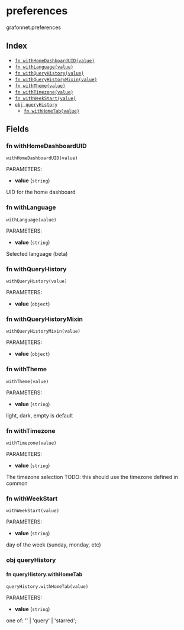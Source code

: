 # preferences

grafonnet.preferences

## Index

* [`fn withHomeDashboardUID(value)`](#fn-withhomedashboarduid)
* [`fn withLanguage(value)`](#fn-withlanguage)
* [`fn withQueryHistory(value)`](#fn-withqueryhistory)
* [`fn withQueryHistoryMixin(value)`](#fn-withqueryhistorymixin)
* [`fn withTheme(value)`](#fn-withtheme)
* [`fn withTimezone(value)`](#fn-withtimezone)
* [`fn withWeekStart(value)`](#fn-withweekstart)
* [`obj queryHistory`](#obj-queryhistory)
  * [`fn withHomeTab(value)`](#fn-queryhistorywithhometab)

## Fields

### fn withHomeDashboardUID

```jsonnet
withHomeDashboardUID(value)
```

PARAMETERS:

* **value** (`string`)

UID for the home dashboard
### fn withLanguage

```jsonnet
withLanguage(value)
```

PARAMETERS:

* **value** (`string`)

Selected language (beta)
### fn withQueryHistory

```jsonnet
withQueryHistory(value)
```

PARAMETERS:

* **value** (`object`)


### fn withQueryHistoryMixin

```jsonnet
withQueryHistoryMixin(value)
```

PARAMETERS:

* **value** (`object`)


### fn withTheme

```jsonnet
withTheme(value)
```

PARAMETERS:

* **value** (`string`)

light, dark, empty is default
### fn withTimezone

```jsonnet
withTimezone(value)
```

PARAMETERS:

* **value** (`string`)

The timezone selection
TODO: this should use the timezone defined in common
### fn withWeekStart

```jsonnet
withWeekStart(value)
```

PARAMETERS:

* **value** (`string`)

day of the week (sunday, monday, etc)
### obj queryHistory


#### fn queryHistory.withHomeTab

```jsonnet
queryHistory.withHomeTab(value)
```

PARAMETERS:

* **value** (`string`)

one of: '' | 'query' | 'starred';